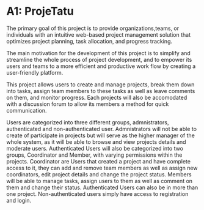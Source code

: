 # A1: ProjeTatu

The primary goal of this project is to provide organizations,teams, or individuals with an intuitive web-based project management solution that optimizes project planning, task allocation, and progress tracking.

The main motivation for the development of this project is to simplify and streamline the whole process of project development, and to empower its users and teams to a more efficient and productive work flow by creating a user-friendly platform.

This project allows users to create and manage projects, break them down into tasks, assign team members to these tasks as well as leave comments on them, and monitor progress. Each projects will also be accomodated with a discussion forum to allow its members a method for quick communication.

Users are categorized into three different groups, admnistrators, authenticated and non-authenticated user. Admnistrators will not be able to create of participate in projects but will serve as the higher manager of the whole system, as it will be able to browse and view projects details and moderate users. Authenticated Users will also be categorized into two groups, Coordinator and Member, with varying permissions within the projects. Coordinator are Users that created a project and have complete access to it, they can add and remove team members as well as assign new coordinators, edit project details and change the project status. Members will be able to manage tasks, assign users to them as well as comment on them and change their status. Authenticated Users can also be in more than one project. Non-authenticated users simply have access to registration and login.

